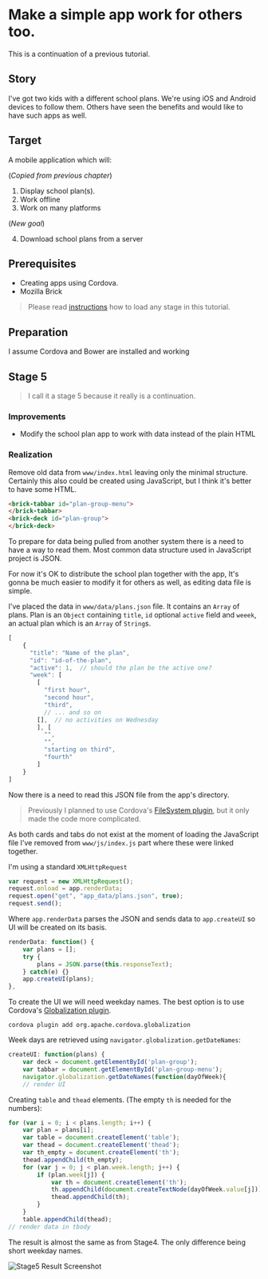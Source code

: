 # Make a simple app work for others too.

This is a continuation of a previous tutorial. 

## Story

I've got two kids with a different school plans. We're using iOS and Android devices to follow them. Others have seen the benefits and would like to have such apps as well.

## Target

A mobile application which will:

(*Copied from previous chapter*)

1. Display school plan(s). 
2. Work offline
3. Work on many platforms

(*New goal*)

4. Download school plans from a server

## Prerequisites

* Creating apps using Cordova.
* Mozilla Brick

> Please read <A href="https://github.com/zalun/school-plan-app/blob/master/README.md">instructions</a> how to load any stage in this tutorial.

## Preparation

I assume Cordova and Bower are installed and working

## Stage 5

> I call it a stage 5 because it really is a continuation.

### Improvements

* Modify the school plan app to work with data instead of the plain HTML

### Realization

Remove old data from ```www/index.html``` leaving only the minimal structure. Certainly this also could be created using JavaScript, but I think it's better to have some HTML.

```html
<brick-tabbar id="plan-group-menu">
</brick-tabbar>
<brick-deck id="plan-group">
</brick-deck>
```

To prepare for data being pulled from another system there is a need to have a way to read them. Most common data structure used in JavaScript project is JSON.

For now it's OK to distribute the school plan together with the app, It's gonna be much easier to modify it for others as well, as editing data file is simple.

I've placed the data in ```www/data/plans.json``` file. It contains an ```Array``` of plans. Plan is an ```Object``` containing ```title```, ```id``` optional ```active``` field and ```weeek```, an actual plan which is an ```Array``` of ```String```s. 

```js
[
    {
      "title": "Name of the plan",
      "id": "id-of-the-plan",
      "active": 1,  // should the plan be the active one?
      "week": [
        [
          "first hour",
          "second hour",
          "third",
		  // ... and so on
        [],  // no activities on Wednesday
        ], [
          "",
          "",
          "starting on third",
          "fourth"
        ]
    }
]
```


Now there is a need to read this JSON file from the app's directory. 

> Previously I planned to use Cordova's <a href="http://plugins.cordova.io/#/package/org.apache.cordova.file">FileSystem plugin</a>, but it only made the code more complicated.

As both cards and tabs do not exist at the moment of loading the JavaScript file I've removed from ```www/js/index.js``` part where these were linked together.

I'm using a standard ```XMLHttpRequest```

```js     
var request = new XMLHttpRequest();
request.onload = app.renderData;
request.open("get", "app_data/plans.json", true);
request.send();
```

Where ```app.renderData``` parses the JSON and sends data to ```app.createUI``` so UI will be created on its basis.

```js
renderData: function() {
    var plans = [];
    try {
        plans = JSON.parse(this.responseText);
    } catch(e) {}
    app.createUI(plans);
},
```

To create the UI we will need weekday names. The best option is to use Cordova's <a href="https://github.com/apache/cordova-plugin-globalization/blob/master/doc/index.md">Globalization plugin</a>.

    cordova plugin add org.apache.cordova.globalization
    
Week days are retrieved using ```navigator.globalization.getDateNames```:
    
```js
createUI: function(plans) {
    var deck = document.getElementById('plan-group');
    var tabbar = document.getElementById('plan-group-menu');        
    navigator.globalization.getDateNames(function(dayOfWeek){
    // render UI
```

Creating ```table``` and ```thead``` elements. (The empty ```th``` is needed for the numbers):

```js
for (var i = 0; i < plans.length; i++) {
    var plan = plans[i];
    var table = document.createElement('table');
    var thead = document.createElement('thead');
    var th_empty = document.createElement('th');
    thead.appendChild(th_empty);
    for (var j = 0; j < plan.week.length; j++) {
        if (plan.week[j]) {
            var th = document.createElement('th');
            th.appendChild(document.createTextNode(dayOfWeek.value[j]));
            thead.appendChild(th);
        }
    }
    table.appendChild(thead);
// render data in tbody
```


The result is almost the same as from Stage4. The only difference being short weekday names.

![Stage5 Result Screenshot
](./images/stage5-result.gif)

